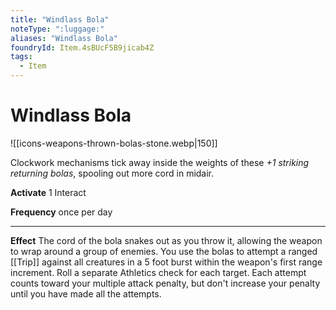 ```yaml
---
title: "Windlass Bola"
noteType: ":luggage:"
aliases: "Windlass Bola"
foundryId: Item.4sBUcF5B9jicab4Z
tags:
  - Item
---
```


# Windlass Bola
![[icons-weapons-thrown-bolas-stone.webp|150]]

Clockwork mechanisms tick away inside the weights of these _+1 striking returning bolas_, spooling out more cord in midair.

**Activate** 1 Interact

**Frequency** once per day

* * *

**Effect** The cord of the bola snakes out as you throw it, allowing the weapon to wrap around a group of enemies. You use the bolas to attempt a ranged [[Trip]] against all creatures in a 5 foot burst within the weapon's first range increment. Roll a separate Athletics check for each target. Each attempt counts toward your multiple attack penalty, but don't increase your penalty until you have made all the attempts.
